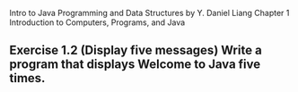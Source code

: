 Intro to Java Programming and Data Structures by Y. Daniel Liang
Chapter 1 Introduction to Computers, Programs, and Java
 
## Exercise 1.2 (Display five messages) Write a program that displays Welcome to Java five times.

